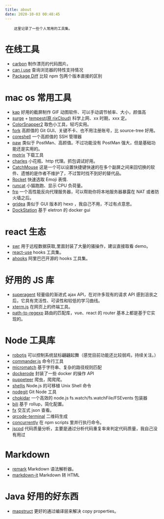 ```yaml
---
title: about
date: 2020-10-03 00:48:45
---
```


        这里记录了一些个人常用的工具集。

# 在线工具

- [carbon](https://carbon.now.sh/) 制作漂亮的代码图片。
- [can i use](https://caniuse.com/) 查询浏览器的特性支持情况
- [Package Diff](https://diff.intrinsic.com/) 比较 npm 包两个版本直接的区别

# mac os 常用工具

- [kap](https://getkap.co/) 好用的截屏制作 GIF 动图软件、可以手动调节帧率、大小，颜值高
- [surge](https://nssurge.com/) + [tempest(原 rixCloud)](https://tempestapp.io/cart.php) 科学上网、xx 时期，xxx 定。
- [ColorSnapper2](https://colorsnapper.com/) 取色小工具，轻巧实用。
- [fork](https://fork.dev/) 高颜值的 Git GUI、关键不卡、也不用注册账号，比 source-tree 好用。
- [coreshell](https://coreshell.app/) 一个高颜值的 SSH 管理器
- [paw](https://paw.cloud/) 类似于 PostMan、高颜值。不过功能没有 PostMan 强大，但是基础功能还是实用的。
- [motrix](https://motrix.app/) 下载工具
- [charles](https://www.charlesproxy.com/) 小花瓶、http 代理。抓包调试好用。
- [CatchMouse](https://web.archive.org/web/20150502123813/http://ftnew.com:80/catchmouse.html) 这是一个可以设置快捷键快速的在多个副屏之间来回切换的软件、遗憾的是作者不维护了，不过暂时找不到好的替代品。
- [Rocket](https://matthewpalmer.net/rocket/index.html) 快速选取 Emoji 表情.
- [runcat](https://kyome.io/runcat/index.html?lang=en) 小猫跑跑、显示 CPU 负荷量。
- [frp](https://github.com/fatedier/frp) 一个高性能反向代理服务器，可以帮助你将本地服务器暴露在 NAT 或者防火墙之后。
- [gridea](https://github.com/getgridea/gridea) 类似于 GUI 版本的 hexo ，我自己不用，不过有点意思。
- [DockStation](https://dockstation.io/) 基于 eletron 的 docker gui

# react 生态

- [swr](https://github.com/vercel/swr) 用于远程数据获取,里面封装了大量的骚操作，建议直接取看 demo。
- [react-use](https://github.com/streamich/react-use) hooks 工具集。
- [ahooks](https://github.com/alibaba/hooks) 阿里巴巴开源的 hooks 工具集。

# 好用的 JS 库

- [superagent](https://github.com/visionmedia/superagent) 轻量级的渐进式 ajax API，在对许多现有的请求 API 感到沮丧之后，它具有灵活性、可读性和较低的学习曲线。
- [xterm.js](https://github.com/xtermjs/xterm.js) 在网页上的终端工具。
- [path-to-regexp](https://github.com/pillarjs/path-to-regexp) 路由的匹配库，vue、react 的 router 基本上都是基于它实现的。

# Node 工具库

- [robotjs](https://github.com/octalmage/robotjs) 可以控制系统鼠标翩翩起舞（感觉目前功能还比较弱鸡，持续关注。）
- [commander.js](https://github.com/tj/commander.js) 命令行工具
- [micromatch](https://github.com/micromatch/micromatch) 基于字符串、复杂的路径规则匹配
- [dockerode](https://github.com/apocas/dockerode) 封装了一些 docker 的操作 API
- [puppeteer](https://github.com/puppeteer/puppeteer) 爬虫，爬爬爬。
- [shelljs](https://github.com/shelljs/shelljs) Node.js 的可移植 Unix Shell 命令
- [nodegit](https://github.com/nodegit/nodegit) Git Node 工具
- [chokidar](https://github.com/paulmillr/chokidar) 一个高效的 node.js fs.watch/fs.watchFile/FSEvents 包装器
- [bili](https://github.com/egoist/bili) 基于 rollup，简化配置。
- [fx](https://github.com/antonmedv/fx) 交互式 json 查看。
- [qrcode-terminal](https://github.com/gtanner/qrcode-terminal) 二维码生成
- [concurrently](https://github.com/kimmobrunfeldt/concurrently) 在 npm scripts 里并行执行命令。
- [jscpd](https://github.com/kucherenko/jscpd) 代码质量分析，主要是通过分析代码重复率来判定代码质量，我自己没有用过

# Markdown

- [remark](https://github.com/remarkjs/remark) Markdown 语法解析器。
- [markdown-it](https://github.com/markdown-it/markdown-it) Markdown 转 HTML

# Java 好用的好东西

- [mapstruct](https://github.com/mapstruct/mapstruct) 更好的通过编译层来解决 copy properties。
